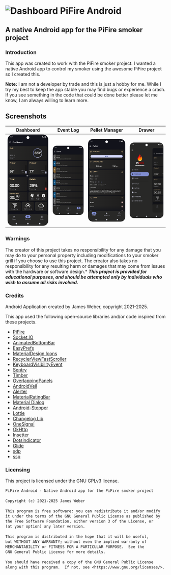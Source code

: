 # ![Dashboard](app/src/main/res/mipmap-hdpi/ic_launcher.png) PiFire Android
## A native Android app for the PiFire smoker project

### Introduction
This app was created to work with the PiFire smoker project. I wanted a native Android app to control my smoker using the awesome PiFire project so I created this. 

**Note:** I am not a developer by trade and this is just a hobby for me. While I try my best to keep the app stable you may find bugs or experience a crash. If you see something in the code that could be done better please let me know, I am always willing to learn more.

## Screenshots
| Dashboard                                    | Event Log                                   | Pellet Manager                                        | Drawer                                 |
|----------------------------------------------|---------------------------------------------|-------------------------------------------------------|----------------------------------------|
| ![Dashboard](docs/screenshots/dashboard.png) | ![Event Log](docs/screenshots/eventlog.png) | ![Pellet Manager](docs/screenshots/pelletmanager.png) | ![Drawer](docs/screenshots/drawer.png) |

### Warnings

The creator of this project takes no responsibility for any damage that you may do to your personal property including modifications to your smoker grill if you choose to use this project.  The creator also takes no responsibility for any resulting harm or damages that may come from issues with the hardware or software design.*  ***This project is provided for educational purposes, and should be attempted only by individuals who wish to assume all risks involved.***

### Credits

Android Application created by James Weber, copyright 2021-2025.

This app used the following open-source libraries and/or code inspired from these projects.

- [PiFire](https://github.com/nebhead/PiFire)
- [Socket.IO](https://github.com/socketio/socket.io-client-java)
- [AnimatedBottomBar](https://github.com/Droppers/AnimatedBottomBar)
- [EasyPrefs](https://github.com/Pixplicity/EasyPrefs)
- [MaterialDesign Icons](https://github.com/Templarian/MaterialDesign)
- [RecyclerViewFastScroller](https://github.com/quiph/RecyclerView-FastScroller)
- [KeyboardVisibilityEvent](https://github.com/yshrsmz/KeyboardVisibilityEvent)
- [Sentry](https://github.com/getsentry/sentry-java)
- [Timber](https://github.com/JakeWharton/timber)
- [OverlappingPanels](https://github.com/discord/OverlappingPanels)
- [AndroidVeil](https://github.com/skydoves/AndroidVeil)
- [Alerter](https://github.com/Tapadoo/Alerter)
- [MaterialRatingBar](https://github.com/zhanghai/MaterialRatingBar)
- [Material Dialog](https://github.com/PatilShreyas/MaterialDialog-Android)
- [Android-Stepper](https://github.com/acefalobi/android-stepper)
- [Lottie](https://github.com/airbnb/lottie-android)
- [Changelog Lib](https://github.com/weberbox/changeloglib)
- [OneSignal](https://github.com/OneSignal/OneSignal-Android-SDK)
- [OkHttp](https://github.com/square/okhttp)
- [Insetter](https://github.com/chrisbanes/insetter)
- [Dotsindicator](https://github.com/tommybuonomo/dotsindicator)
- [Glide](https://github.com/bumptech/glide)
- [sdp](https://github.com/intuit/sdp)
- [ssp](https://github.com/intuit/ssp)

### Licensing

This project is licensed under the GNU GPLv3 license.

```
PiFire Android - Native Android app for the PiFire smoker project

Copyright (c) 2021-2025 James Weber

This program is free software: you can redistribute it and/or modify
it under the terms of the GNU General Public License as published by
the Free Software Foundation, either version 3 of the License, or
(at your option) any later version.

This program is distributed in the hope that it will be useful,
but WITHOUT ANY WARRANTY; without even the implied warranty of
MERCHANTABILITY or FITNESS FOR A PARTICULAR PURPOSE.  See the
GNU General Public License for more details.

You should have received a copy of the GNU General Public License
along with this program.  If not, see <https://www.gnu.org/licenses/>.
```
